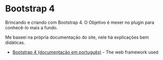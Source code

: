 # Bootstrap 4

Brincando e criando com Bootstrap 4. O Objetivo é mexer no plugin para conhecê-lo mais a fundo. 

Me baseei na própria documentação do site, nele há explicações bem didáticas.

* [Bootstrap 4 (documentação em português)](https://getbootstrap.com.br/docs/4.1/getting-started/introduction/) - The web framework used



